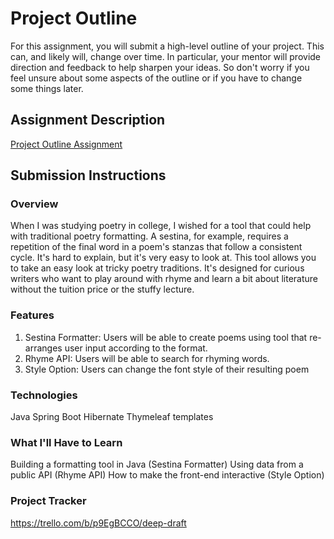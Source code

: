 # Project Outline
For this assignment, you will submit a high-level outline of your project. This can, and likely will, change over time. In particular, your mentor will provide direction and feedback to help sharpen your ideas. So don't worry if you feel unsure about some aspects of the outline or if you have to change some things later.

## Assignment Description
[Project Outline Assignment](https://education.launchcode.org/liftoff/modules/assignments/project-outline)

## Submission Instructions

### Overview
When I was studying poetry in college, I wished for a tool that could help with traditional poetry formatting. A sestina, for example, requires a repetition of the final word in a poem's stanzas that follow a consistent cycle. It's hard to explain, but it's very easy to look at. This tool allows you to take an easy look at tricky poetry traditions. It's designed for curious writers who want to play around with rhyme and learn a bit about literature without the tuition price or the stuffy lecture.
### Features
1. Sestina Formatter: Users will be able to create poems using tool that re-arranges user input according to the format.
2. Rhyme API: Users will be able to search for rhyming words.
3. Style Option: Users can change the font style of their resulting poem
### Technologies
Java
Spring Boot
Hibernate
Thymeleaf templates
### What I'll Have to Learn
Building a formatting tool in Java (Sestina Formatter) 
Using data from a public API (Rhyme API) 
How to make the front-end interactive (Style Option)
### Project Tracker
https://trello.com/b/p9EgBCCO/deep-draft

